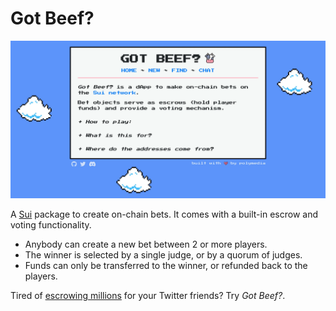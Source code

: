# Got Beef?

![Polymedia's Got Beef?](./web/src/img/open_graph.webp)

A [Sui](https://sui.io/) package to create on-chain bets. It comes with a built-in escrow and voting functionality.

- Anybody can create a new bet between 2 or more players.
- The winner is selected by a single judge, or by a quorum of judges.
- Funds can only be transferred to the winner, or refunded back to the players.

Tired of [escrowing millions](https://twitter.com/GiganticRebirth/status/1503335929976664065) for your Twitter friends? Try _Got Beef?_.
